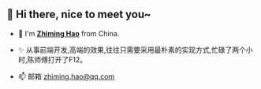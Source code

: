 ## 👋 Hi there, nice to meet you~

- 👀 I'm <a href="http://www.icehim.com" target="_blank">**Zhiming Hao**</a> from China.
- ✨ 从事前端开发,高端的效果,往往只需要采用最朴素的实现方式,忙碌了两个小时,陈师傅打开了F12。

- 📫 邮箱 zhiming.hao@qq.com
